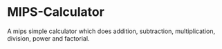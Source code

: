 # MIPS-Calculator
A mips simple calculator which does addition, subtraction, multiplication, division, power and factorial.
